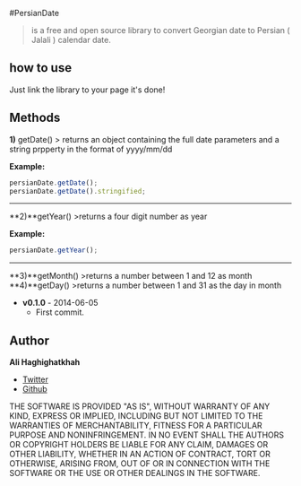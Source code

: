#PersianDate
>is a free and open source library to convert Georgian date to Persian ( Jalali ) calendar date.

## how to use
Just link the library to your page it's done!

## Methods
**1)** getDate() 
	> returns an object containing the full date parameters and a string prpperty in the format of yyyy/mm/dd


**Example:**
```javascript
persianDate.getDate();
persianDate.getDate().stringified;
````
-----
**2)**getYear()
	>returns a four digit number as year

**Example:**
```javascript
persianDate.getYear();
````
-----
**3)**getMonth()
	>returns a number between 1 and 12 as month
**4)**getDay()
	>returns a number between 1 and 31 as the day in month


 * **v0.1.0** - 2014-06-05
   - First commit.

## Author
**Ali Haghighatkhah**

- [Twitter](https://twitter.com/reyraa)
- [Github](https://github.com/alihaghighatkhah) 


THE SOFTWARE IS PROVIDED "AS IS", WITHOUT WARRANTY OF ANY KIND, EXPRESS OR IMPLIED, INCLUDING BUT NOT LIMITED
TO THE WARRANTIES OF MERCHANTABILITY, FITNESS FOR A PARTICULAR PURPOSE AND NONINFRINGEMENT. IN NO EVENT SHALL
THE AUTHORS OR COPYRIGHT HOLDERS BE LIABLE FOR ANY CLAIM, DAMAGES OR OTHER LIABILITY, WHETHER IN AN ACTION OF
CONTRACT, TORT OR OTHERWISE, ARISING FROM, OUT OF OR IN CONNECTION WITH THE SOFTWARE OR THE USE OR OTHER DEALINGS
IN THE SOFTWARE.
